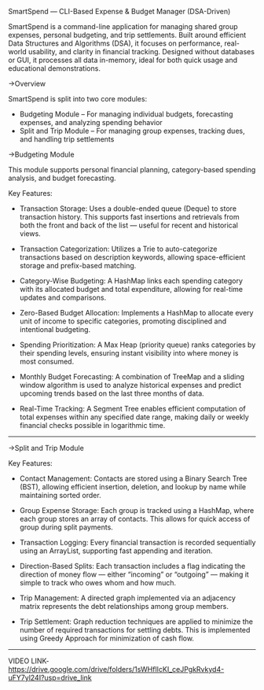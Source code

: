 SmartSpend — CLI-Based Expense & Budget Manager (DSA-Driven)

SmartSpend is a command-line application for managing shared group expenses, personal budgeting, and trip settlements. Built around efficient Data Structures and Algorithms (DSA), it focuses on performance, real-world usability, and clarity in financial tracking. Designed without databases or GUI, it processes all data in-memory, ideal for both quick usage and educational demonstrations.


->Overview

SmartSpend is split into two core modules:

- Budgeting Module – For managing individual budgets, forecasting expenses, and analyzing spending behavior
- Split and Trip Module – For managing group expenses, tracking dues, and handling trip settlements


->Budgeting Module

This module supports personal financial planning, category-based spending analysis, and budget forecasting.

Key Features:

- Transaction Storage: Uses a double-ended queue (Deque) to store transaction history. This supports fast insertions and retrievals from both the front and back of the list — useful for recent and historical views.

- Transaction Categorization: Utilizes a Trie to auto-categorize transactions based on description keywords, allowing space-efficient storage and prefix-based matching.

- Category-Wise Budgeting: A HashMap links each spending category with its allocated budget and total expenditure, allowing for real-time updates and comparisons.

- Zero-Based Budget Allocation: Implements a HashMap to allocate every unit of income to specific categories, promoting disciplined and intentional budgeting.

- Spending Prioritization: A Max Heap (priority queue) ranks categories by their spending levels, ensuring instant visibility into where money is most consumed.

- Monthly Budget Forecasting: A combination of TreeMap and a sliding window algorithm is used to analyze historical expenses and predict upcoming trends based on the last three months of data.

- Real-Time Tracking: A Segment Tree enables efficient computation of total expenses within any specified date range, making daily or weekly financial checks possible in logarithmic time.

----------------------------------------------------------------------------------------------------------------------------


->Split and Trip Module

Key Features:

- Contact Management: Contacts are stored using a Binary Search Tree (BST), allowing efficient insertion, deletion, and lookup by name while maintaining sorted order.

- Group Expense Storage: Each group is tracked using a HashMap, where each group stores an array of contacts. This allows for quick access of group during split payments.

- Transaction Logging: Every financial transaction is recorded sequentially using an ArrayList, supporting fast appending and iteration.

- Direction-Based Splits: Each transaction includes a flag indicating the direction of money flow — either “incoming” or “outgoing” — making it simple to track who owes whom and how much.

- Trip Management: A directed graph implemented via an adjacency matrix represents the debt relationships among group members.

- Trip Settlement: Graph reduction techniques are applied to minimize the number of required transactions for settling debts. This is implemented using Greedy Approach for minimization of cash flow.


----------------------------------------------------------------------------------------------------------------------------


VIDEO LINK-https://drive.google.com/drive/folders/1sWHfIlcKI_ceJPgkRvkyd4-uFY7yl24I?usp=drive_link
